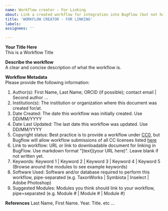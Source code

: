 ```yaml
---
name: Workflow creator - For Linking
about: Link a created workflow for integration into BugFlow (but not hosted there). Complete information below & hit submit. An admin will start the process of integrating it into BugFlow.
title: 'WORKFLOW CREATOR - FOR LINKING'
labels: 
assignees: ''

---
```

**Your Title Here**  
This is a Workflow Title  

**Describe the workflow**  
A clear and concise description of what the workflow is.  

**Workflow Metadata**  
Please provide the following information:
1. Author(s): First Name, Last Name; ORCID (if possible); contact email | Second author ...
2. Institution(s): The institution or organization where this document was created for/at.
3. Date Created: The date this workflow was initially created. Use DD/MM/YYYY
4. Date Last Updated: The last date this workflow was updated. Use DD/MM/YYYY
5. Copyright status: Best practice is to provide a workflow under [CC0](https://creativecommons.org/share-your-work/public-domain/cc0/), but Bugflow will allow workflow submissions of all CC licenses listed [here](https://creativecommons.org/about/cclicenses/)
6. Link to workflow: URL or link to downloadable document for linking in BugFlow. Use markdown format "[text](your URL here)". Leave blank if not written yet. 
7. Keywords: Keyword 1 | Keyword 2 | Keyword 3 | Keyword 4 | Keyword 5 (Browse around the modules to see example keywords)
8. Software Used: Software and/or database required to perform this workflow, pipe-separated (e.g. TaxonWorks | Symbiota | Inselect | Adobe Photoshop)
9. Suggested Modules: Modules you think should link to your workflow, pipe=separated (e.g. Module # | Module # | Module #)

**References**
Last Name, First Name. Year. Title. etc ...
